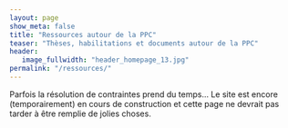 ```yaml
---
layout: page
show_meta: false
title: "Ressources autour de la PPC"
teaser: "Thèses, habilitations et documents autour de la PPC"
header:
   image_fullwidth: "header_homepage_13.jpg"
permalink: "/ressources/"
---
```

Parfois la résolution de contraintes prend du temps... Le site est encore (temporairement) en cours de construction et cette page ne devrait pas tarder à être remplie de jolies choses.